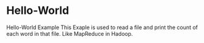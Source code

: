 # Hello-World
Hello-World Example
This Exaple is used to read a file and print the count of each word in that file. Like MapReduce in Hadoop.
